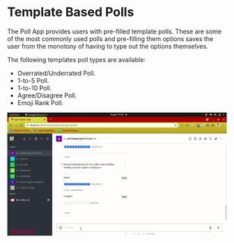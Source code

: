 # Template Based Polls

The Poll App provides users with pre-filled template polls. These are some of the most commonly used polls and pre-filling them options saves the user from the monotony of having to type out the options themselves.

The following templates poll types are available:
- Overrated/Underrated Poll.
- 1-to-5 Poll.
- 1-to-10 Poll.
- Agree/Disagree Poll.
- Emoji Rank Poll.

![](../../../../.gitbook/assets/poll/poll_template_based.gif)
